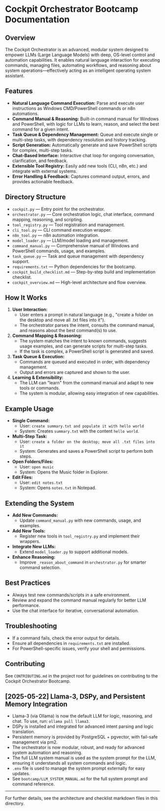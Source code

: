 # Cockpit Orchestrator Bootcamp Documentation

## Overview
The Cockpit Orchestrator is an advanced, modular system designed to empower LLMs (Large Language Models) with deep, OS-level control and automation capabilities. It enables natural language interaction for executing commands, managing files, automating workflows, and reasoning about system operations—effectively acting as an intelligent operating system assistant.

## Features
- **Natural Language Command Execution:** Parse and execute user instructions as Windows CMD/PowerShell commands or n8n automations.
- **Command Manual & Reasoning:** Built-in command manual for Windows and PowerShell, with logic for LLMs to learn, reason, and select the best command for a given intent.
- **Task Queue & Dependency Management:** Queue and execute single or multi-step tasks, with dependency resolution and history tracking.
- **Script Generation:** Automatically generate and save PowerShell scripts for complex, multi-step tasks.
- **Chat-Based Interface:** Interactive chat loop for ongoing conversation, clarification, and feedback.
- **Extensible Tool Registry:** Easily add new tools (CLI, n8n, etc.) and integrate with external systems.
- **Error Handling & Feedback:** Captures command output, errors, and provides actionable feedback.

## Directory Structure
- `cockpit.py` — Entry point for the orchestrator.
- `orchestrator.py` — Core orchestration logic, chat interface, command mapping, reasoning, and scripting.
- `tool_registry.py` — Tool registration and management.
- `cli_tool.py` — CLI command execution wrapper.
- `n8n_tool.py` — n8n automation integration.
- `model_loader.py` — LLM/model loading and management.
- `command_manual.py` — Comprehensive manual of Windows and PowerShell commands, usage, and examples.
- `task_queue.py` — Task and queue management with dependency support.
- `requirements.txt` — Python dependencies for the bootcamp.
- `cockpit_build_checklist.md` — Step-by-step build and implementation checklist.
- `cockpit_overview.md` — High-level architecture and flow overview.

## How It Works
1. **User Interaction:**
   - User enters a prompt in natural language (e.g., "create a folder on the desktop and move all .txt files into it").
   - The orchestrator parses the intent, consults the command manual, and reasons about the best command(s) to use.
2. **Command Mapping & Reasoning:**
   - The system matches the intent to known commands, suggests usage examples, and can generate scripts for multi-step tasks.
   - If the task is complex, a PowerShell script is generated and saved.
3. **Task Queue & Execution:**
   - Commands are queued and executed in order, with dependency management.
   - Output and errors are captured and shown to the user.
4. **Learning & Extensibility:**
   - The LLM can "learn" from the command manual and adapt to new tools or commands.
   - The system is modular, allowing easy integration of new capabilities.

## Example Usage
- **Single Command:**
  - User: `create summary.txt and populate it with hello world`
  - System: Creates `summary.txt` with the content `hello world`.
- **Multi-Step Task:**
  - User: `create a folder on the desktop; move all .txt files into it`
  - System: Generates and saves a PowerShell script to perform both steps.
- **Open Folders/Files:**
  - User: `open music`
  - System: Opens the Music folder in Explorer.
- **Edit Files:**
  - User: `edit notes.txt`
  - System: Opens `notes.txt` in Notepad.

## Extending the System
- **Add New Commands:**
  - Update `command_manual.py` with new commands, usage, and examples.
- **Add New Tools:**
  - Register new tools in `tool_registry.py` and implement their wrappers.
- **Integrate New LLMs:**
  - Extend `model_loader.py` to support additional models.
- **Enhance Reasoning:**
  - Improve `_reason_about_command` in `orchestrator.py` for smarter command selection.

## Best Practices
- Always test new commands/scripts in a safe environment.
- Review and expand the command manual regularly for better LLM performance.
- Use the chat interface for iterative, conversational automation.

## Troubleshooting
- If a command fails, check the error output for details.
- Ensure all dependencies in `requirements.txt` are installed.
- For PowerShell-specific issues, verify your shell and permissions.

## Contributing
See `CONTRIBUTING.md` in the project root for guidelines on contributing to the Cockpit Orchestrator Bootcamp.

## [2025-05-22] Llama-3, DSPy, and Persistent Memory Integration
- Llama-3 (via Ollama) is now the default LLM for logic, reasoning, and chat. To use, run: `ollama pull llama3`.
- DSPy is installed and integrated for advanced intent parsing and logic translation.
- Persistent memory is provided by PostgreSQL + pgvector, with fail-safe management via pm2.
- The orchestrator is now modular, robust, and ready for advanced system automation and reasoning.
- The full LLM system manual is used as the system prompt for the LLM, ensuring it understands all system commands and logic.
- `.env` file is used to manage the system prompt externally for easy updates.
- See `bootcamp/LLM_SYSTEM_MANUAL.md` for the full system prompt and command reference.

---

For further details, see the architecture and checklist markdown files in this directory.
